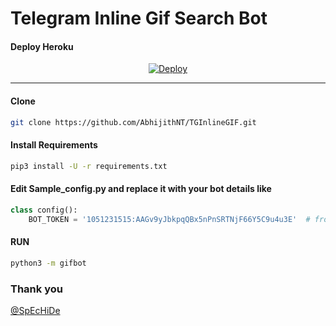 # Telegram Inline Gif Search Bot

#### Deploy Heroku
<p align="center">
<a href="https://heroku.com/deploy"><img src="https://www.herokucdn.com/deploy/button.svg" alt="Deploy"></a>
</p>

---
#### Clone 
```sh
git clone https://github.com/AbhijithNT/TGInlineGIF.git
```

#### Install Requirements

```sh
pip3 install -U -r requirements.txt
```
#### Edit Sample_config.py and replace it with your bot details like
```python
class config():
    BOT_TOKEN = '1051231515:AAGv9yJbkpqQBx5nPnSRTNjF66Y5C9u4u3E'  # from @botfather
```
#### RUN

```sh
python3 -m gifbot
```

### Thank you
<a href="https://github.com/SpEcHiDe/">@SpEcHiDe</a>
